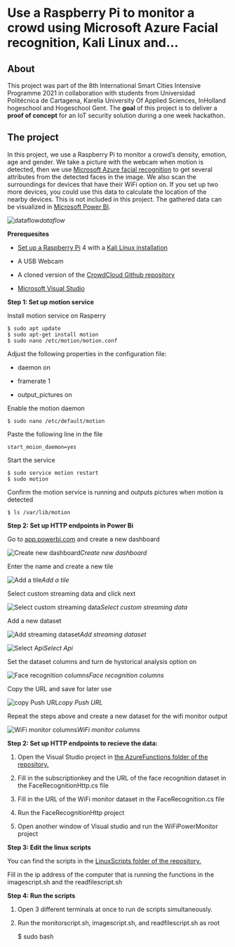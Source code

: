 
# Use a Raspberry Pi to monitor a crowd using Microsoft Azure Facial recognition, Kali Linux and…

## **About**

This project was part of the 8th International Smart Cities Intensive Programme 2021 in collaboration with students from Universidad Politécnica de Cartagena, Karelia University Of Applied Sciences, InHolland hogeschool and Hogeschool Gent. The **goal** of this project is to deliver a **proof of concept** for an IoT security solution during a one week hackathon.

## The project

In this project, we use a Raspberry Pi to monitor a crowd’s density, emotion, age and gender. We take a picture with the webcam when motion is detected, then we use [Microsoft Azure facial recognition](https://azure.microsoft.com/en-us/services/cognitive-services/face/) to get several attributes from the detected faces in the image. We also scan the surroundings for devices that have their WiFi option on. If you set up two more devices, you could use this data to calculate the location of the nearby devices. This is not included in this project. The gathered data can be visualized in [Microsoft Power BI](https://powerbi.microsoft.com/nl-nl/).

![dataflow](https://cdn-images-1.medium.com/max/2000/1*Zxy2IOWCK2uIuINbe__lLw.png)*dataflow*

**Prerequesites**

* [Set up a Raspberry Pi](https://projects.raspberrypi.org/en/projects/raspberry-pi-setting-up/1) 4 with a [Kali Linux installation](https://www.kali.org/docs/arm/kali-linux-raspberry-pi/)

* A USB Webcam

* A cloned version of the [CrowdCloud Github repository](https://github.com/thomasduchatelet/CrowdCloud)

* [Microsoft Visual Studio](https://visualstudio.microsoft.com/)

**Step 1: Set up motion service**

Install motion service on Rasperry

    $ sudo apt update
    $ sudo apt-get install motion
    $ sudo nano /etc/motion/motion.conf

Adjust the following properties in the configuration file:

* daemon on

* framerate 1

* output_pictures on

Enable the motion daemon

    $ sudo nano /etc/default/motion

Paste the following line in the file

    start_moion_daemon=yes

Start the service

    $ sudo service motion restart
    $ sudo motion

Confirm the motion service is running and outputs pictures when motion is detected

    $ ls /var/lib/motion

**Step 2: Set up HTTP endpoints in Power Bi**

Go to [app.powerbi.com](https://app.powerbi.com/) and create a new dashboard

![Create new dashboard](https://cdn-images-1.medium.com/max/2000/1*ukkszSIbpf-YjQJi1D3KQw.png)*Create new dashboard*

Enter the name and create a new tile

![Add a tile](https://cdn-images-1.medium.com/max/2000/1*XqYU-s4hMPxy2kOGszFH4A.png)*Add a tile*

Select custom streaming data and click next

![Select custom streaming data](https://cdn-images-1.medium.com/max/2000/1*QVvvIKSLPGfv6fBs6Qpe7g.png)*Select custom streaming data*

Add a new dataset

![Add streaming dataset](https://cdn-images-1.medium.com/max/2000/1*UdTVuqF1KBWCXz-zZ8Abkg.png)*Add streaming dataset*

![Select Api](https://cdn-images-1.medium.com/max/2000/1*07-SPtWaVNc5Blsnyr8r4w.png)*Select Api*

Set the dataset columns and turn de hystorical analysis option on

![Face recognition columns](https://cdn-images-1.medium.com/max/2000/1*ASPb_xyGIC01xcWMS0FOhA.png)*Face recognition columns*

Copy the URL and save for later use

![copy Push URL](https://cdn-images-1.medium.com/max/2000/1*FlA1vqPk9Udn5e2QHSm4WA.png)*copy Push URL*

Repeat the steps above and create a new dataset for the wifi monitor output

![WiFi monitor columns](https://cdn-images-1.medium.com/max/2000/1*VN1JyxzVP5-fDgCZILC4RQ.png)*WiFi monitor columns*

**Step 2: Set up HTTP endpoints to recieve the data:**

1. Open the Visual Studio project in [the AzureFunctions folder of the repository.](https://github.com/thomasduchatelet/CrowdCloud/tree/master/AzureFunctions)

1. Fill in the subscriptionkey and the URL of the face recognition dataset in the FaceRecognitionHttp.cs file

1. Fill in the URL of the WiFi monitor dataset in the FaceRecognition.cs file

1. Run the FaceRecognitionHttp project

1. Open another window of Visual studio and run the WiFiPowerMonitor project

**Step 3: Edit the linux scripts**

You can find the scripts in the [LinuxScripts folder of the repository.](https://github.com/thomasduchatelet/CrowdCloud/tree/master/LinuxScripts)

Fill in the ip address of the computer that is running the functions in the imagescript.sh and the readfilescript.sh

**Step 4: Run the scripts**

1. Open 3 different terminals at once to run de scripts simultaneously.

1. Run the monitorscript.sh, imagescript.sh, and readfilescript.sh as root

    $ sudo bash <script name>

**Now you can create new tiles in Power BI and see the magic happen!**

## The team

Our team consisted of 5 members, each with a different profession:

* Thomas Duchatelet (Applied Informatics, Hogent)

* Jose Antonio Hernández Solano (Telematics Engineering, UP de Cartagena)

* Nashwa Madanee (Safety & Security Management, InHolland)

* Rabina Hunnoman (Safety & Security Management, InHolland)

* Joonas Jaskari (Karelia University Of Applied Sciences)
